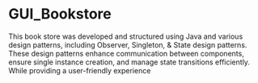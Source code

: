 # GUI_Bookstore
This book store was developed and structured using Java and various design patterns, including Observer, Singleton, & State design patterns. These design patterns enhance communication between components, ensure single instance creation, and manage state transitions efficiently. While providing a user-friendly experience